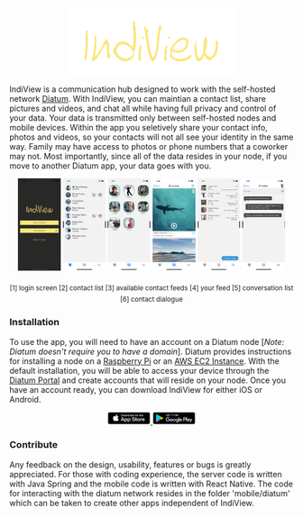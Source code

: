 <p align="center">
  <img src="/docs/photos/logo.png" />
</p>

IndiView is a communication hub designed to work with the self-hosted network [Diatum](https://diatum.org). With IndiView, you can maintian a contact list, share pictures and videos, and chat all while having full privacy and control of your data. Your data is transmitted only between self-hosted nodes and  mobile devices. Within the app you seletively share your contact info, photos and videos, so your contacts will not all see your identity in the same way. Family may have access to photos or phone numbers that a coworker may not. Most importantly, since all of the data resides in your node, if you move to another Diatum app, your data goes with you.

<p align="center">
  <img src="/docs/photos/login.png" width="15%"/>
  <img src="/docs/photos/contacts.png" width="15%"/>
  <img src="/docs/photos/feed.png" width="15%"/>
  <img src="/docs/photos/myfeed.png" width="15%"/>
  <img src="/docs/photos/conversations.png" width="15%"/>
  <img src="/docs/photos/topics.png" width="15%"/>
</p>

<p align="center"><sub>[1] login screen [2] contact list [3] available contact feeds [4] your feed [5] conversation list [6] contact dialogue</sub></p>

  
### Installation
To use the app, you will need to have an account on a Diatum node [*Note: Diatum doesn't require you to have a domain*]. Diatum provides instructions for installing a node on a [Raspberry Pi](https://diatum.org/technology/node-installation/coredb-setup-on-raspberry-pi-4/) or an [AWS EC2 Instance](https://diatum.org/technology/node-installation/coredb-setup-on-aws/). With the default installation, you will be able to access your device through the [Diatum Portal](https://portal.diatum.net) and create accounts that will reside on your node. Once you have an account ready, you can download IndiView for either iOS or Android.

<p align="center">
  <a href="https://apps.apple.com/us/app/indiview/id1569089072">
    <img src="/docs/photos/astore.png" width="15%">
  </a>
  <a href="https://play.google.com/store/apps/details?id=com.indiview">
    <img src="/docs/photos/gplay.png" width="15%">
  </a>
</p>

### Contribute
Any feedback on the design, usability, features or bugs is greatly appreciated. For those with coding experience, the server code is written with Java Spring and the mobile code is written with React Native. The code for interacting with the diatum network resides in the folder 'mobile/diatum' which can be taken to create other apps independent of IndiView. 
